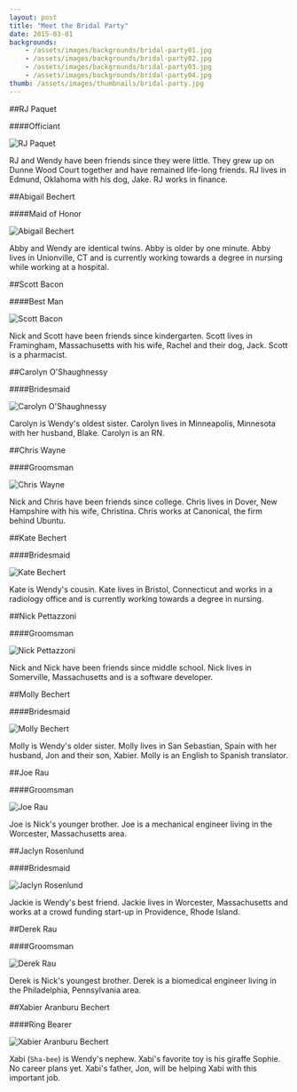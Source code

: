 ```yaml
---
layout: post
title: "Meet the Bridal Party"
date: 2015-03-01
backgrounds:
    - /assets/images/backgrounds/bridal-party01.jpg
    - /assets/images/backgrounds/bridal-party02.jpg
    - /assets/images/backgrounds/bridal-party03.jpg
    - /assets/images/backgrounds/bridal-party04.jpg
thumb: /assets/images/thumbnails/bridal-party.jpg
---
```


##RJ Paquet

####Officiant

![RJ Paquet](/assets/images/bridal-party/rj.jpg)

RJ and Wendy have been friends since they were little. They grew up on Dunne Wood Court together and have remained life-long friends. RJ lives in Edmund, Oklahoma with his dog, Jake. RJ works in finance.  


##Abigail Bechert

####Maid of Honor

![Abigail Bechert](/assets/images/bridal-party/abby.jpg)

Abby and Wendy are identical twins. Abby is older by one minute. Abby lives in Unionville, CT and is currently working towards a degree in nursing while working at a hospital. 


##Scott Bacon

####Best Man

![Scott Bacon](/assets/images/bridal-party/scott.jpg)

Nick and Scott have been friends since kindergarten. Scott lives in Framingham, Massachusetts with his wife, Rachel and their dog, Jack. Scott is a pharmacist.


##Carolyn O'Shaughnessy

####Bridesmaid

![Carolyn O'Shaughnessy](/assets/images/bridal-party/carolyn.jpg)

Carolyn is Wendy's oldest sister. Carolyn lives in Minneapolis, Minnesota with her husband, Blake. Carolyn is an RN.


##Chris Wayne

####Groomsman

![Chris Wayne](/assets/images/bridal-party/chris.jpg)


Nick and Chris have been friends since college. Chris lives in Dover, New Hampshire with his wife, Christina. Chris works at Canonical, the firm behind Ubuntu.


##Kate Bechert

####Bridesmaid

![Kate Bechert](/assets/images/bridal-party/kate.jpg)


Kate is Wendy's cousin. Kate lives in Bristol, Connecticut and works in a radiology office and is currently working towards a degree in nursing. 


##Nick Pettazzoni

####Groomsman

![Nick Pettazzoni](/assets/images/bridal-party/nick_pope.jpg)


Nick and Nick have been friends since middle school. Nick lives in Somerville, Massachusetts and is a software developer. 


##Molly Bechert

####Bridesmaid

![Molly Bechert](/assets/images/bridal-party/molly.jpg)


Molly is Wendy's older sister. Molly lives in San Sebastian, Spain with her husband, Jon and their son, Xabier. Molly is an English to Spanish translator. 


##Joe Rau

####Groomsman

![Joe Rau](/assets/images/bridal-party/joe.jpg)


Joe is Nick's younger brother. Joe is a mechanical engineer living in the Worcester, Massachusetts area.


##Jaclyn Rosenlund

####Bridesmaid

![Jaclyn Rosenlund](/assets/images/bridal-party/jackie.jpg)


Jackie is Wendy's best friend. Jackie lives in Worcester, Massachusetts and works at a crowd funding start-up in Providence, Rhode Island.  


##Derek Rau

####Groomsman

![Derek Rau](/assets/images/bridal-party/derek.jpg)


Derek is Nick's youngest brother. Derek is a biomedical engineer living in the Philadelphia, Pennsylvania area.


##Xabier Aranburu Bechert

####Ring Bearer

![Xabier Aranburu Bechert](/assets/images/bridal-party/xabi.jpg)


Xabi (````Sha-bee````) is Wendy's nephew. Xabi's favorite toy is his giraffe Sophie. No career plans yet. Xabi's father, Jon, will be helping Xabi with this important job.
